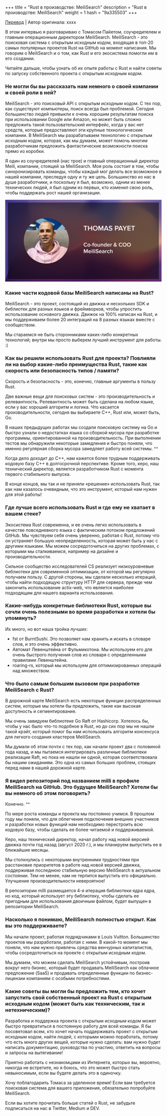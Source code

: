 +++
title = "Rust в производстве: MeiliSearch"
description = "Rust в производстве: MeiliSearch"
weight = 1
hash = "9a335503"
+++

[Перевод](https://serokell.io/blog/rust-in-production-meilisearch) | Автор оригинала: xxxx

В этом интервью я разговариваю с Томасом Пайетом, соучредителем и главным операционным директором MeiliSearch. MeiliSearch - это поисковая система с открытым исходным кодом, входящая в топ-20 самых популярных проектов Rust на GitHub на момент написания. Мы говорим о MeiliSearch и о том, как Rust и его экосистема помогли им в его создании.

Читайте дальше, чтобы узнать об их опыте работы с Rust и найти советы по запуску собственного проекта с открытым исходным кодом.

### Не могли бы вы рассказать нам немного о своей компании и своей роли в ней?

MeiliSearch - это поисковый API с открытым исходным кодом. С тех пор, как существуют компьютеры, поиск всегда был проблемой. Сегодня большинство людей привыкли к очень хорошим результатам поиска при использовании Google или Amazon, но может быть сложно предложить такой пользовательский интерфейс, когда у вас нет средств, которые предоставляют эти крупные технологические компании. В MeiliSearch мы разрабатываем технологию с открытым исходным кодом, которая, как мы думаем, может помочь многим разработчикам предложить фантастические возможности поиска прямо из коробки.

Я один из соучредителей (нас трое) и главный операционный директор Meili, компании, стоящей за MeiliSearch. Моя роль состоит в том, чтобы синхронизировать команды, чтобы каждый мог делать все возможное в нашей компании, преследуя одну и ту же цель. Большинство из нас в душе разработчики, и поскольку я был, возможно, одним из менее технических людей, я был одним из первых, кто изменил свою роль, чтобы поддержать рост нашей организации.

![Томас Пайе](/imgs/posts/9a335503_01.png)

### Какие части кодовой базы MeiliSearch написаны на Rust?

MeiliSearch - это проект, состоящий из движка и нескольких SDK и библиотек для разных языков и фреймворков, чтобы упростить использование основного движка. Движок на 100% написан на Rust, и мы поддерживаем более 20 интеграций на 8 разных языках вместе с сообществом.

Мы стараемся не быть сторонниками каких-либо конкретных технологий; внутри мы просто выберем лучший инструмент для работы. :)

### Как вы решили использовать Rust для проекта? Повлияли ли на выбор какие-либо преимущества Rust, такие как скорость или безопасность типов / памяти?

Скорость и безопасность - это, конечно, главные аргументы в пользу Rust.

Две важные вещи для поисковых систем - это производительность и релевантность. Релевантность может быть сделана на любом языке, если у вас хороший алгоритм и логика. Что касается производительности, сегодня вы выбираете C++, Rust или, может быть, Go.

В наших предыдущих работах мы создали поисковую систему на Go и быстро узнали о недостатках языка со сборкой мусора при разработке программы, ориентированной на производительность. При выполнении тестов мы обнаружили некоторые замедления и быстро поняли, что именно регулярная сборка мусора замедляет работу всей системы. ^^

Когда дело доходит до C++, нам кажется более трудным поддерживать кодовую базу C++ в долгосрочной перспективе. Кроме того, керо, наш технический директор, является разработчиком Rust с момента первого стабильного выпуска.

В конце концов, мы так и не приняли «решение» использовать Rust, так как нам казалось очевидным, что это инструмент, который нам нужен для этой работы!

### Где лучше всего использовать Rust и где ему не хватает в вашем стеке?

Экосистема Rust современна, и ее очень легко использовать в качестве повседневного языка с фактическим потоком предложений GitHub. Мы чувствуем себя очень уверенно, работая с Rust, потому что он устраняет большую неопределенность, которая может быть у нас с другими языками. Мы можем сосредоточиться на других проблемах, с которыми мы сталкиваемся, например на дизайне и производительности.

Сильное сообщество исследователей CS реализует низкоуровневые библиотеки для современной оптимизации, от которой мы регулярно получаем пользу. С другой стороны, мы сделали несколько итераций, чтобы найти подходящую структуру HTTP для сервера, прежде чем закончить использование actix-web, что является наиболее подходящим для нашего варианта использования. 

### Какие-нибудь конкретные библиотеки Rust, которые вы сочли очень полезными во время разработки и хотели бы упомянуть?

Их много, но вот наша тройка лучших:

- fst от BurntSushi. Это позволяет нам хранить и искать в словаре слов, и это очень эффективно.
- Автомат Левенштейна от Фульмикотона. Мы используем его для очень быстрого получения слов из словаря с определенными правилами Левенштейна.
- roaring-rs, который мы используем для оптимизированных операций над множеством.

### Что было самым большим вызовом при разработке MeiliSearch с Rust?

В дорожной карте MeiliSearch есть некоторые функции распределенных систем, которые мы хотели бы предложить, такие как высокая доступность и сегментирование.

Мы очень завидуем библиотеке Go Raft от Hashicorp. Хотелось бы, чтобы у нас было что-то подобное в Rust, но до сих пор мы не нашли такой крэйт, который помог бы нам использовать алгоритм консенсуса для легкого создания кластеров MeiliSearch.

Мы думали об этом почти с тех пор, как начали проект два с половиной года назад, и мы пытаемся интегрировать различные библиотеки реализации Raft, но пока не нашли ни одной, которая соответствовала бы нашим ожиданиям. Это одна из самых больших проблем, стоящих перед нами в нашей дорожной карте.

### Я видел репозиторий под названием milli в профиле MeiliSearch на GitHub. Это будущее MeiliSearch? Хотели бы вы немного об этом поговорить?

Конечно. ^^

По мере роста команды и проекта мы постоянно учимся. В прошлом году мы поняли, что для облегчения подключения внешних участников и разработки новых функций нам необходимо перестроить всю кодовую базу, чтобы сделать ее более читаемой и поддерживаемой.

Керо, наш технический директор, начал работу над новой версией движка почти год назад (август 2020 г.), и мы планируем выпустить ее в ближайшие месяцы.

Мы столкнулись с некоторыми внутренними трудностями при расстановке приоритетов в работе над новой версией движка, поддерживая последнюю стабильную версию MeiliSearch в актуальном состоянии. Тем не менее, нам не терпится выпустить его официально. Улучшение производительности невероятное!

В репозитории milli размещается 4-я итерация библиотеки ядра ядра, но код, который использует эту библиотеку, чтобы сделать ее пригодным для использования двоичным файлом, будет выпущен в репозитории MeiliSearch.

### Насколько я понимаю, MeiliSearch полностью открыт. Как вы это поддерживаете?

Мы начали проект, работая подрядчиками в Louis Vuitton. Большинство проектов мы разработали, работая с ними. В какой-то момент мы поняли, что нам нужно привлечь средства венчурных капиталистов, чтобы сосредоточиться на проекте с открытым исходным кодом.

Мы думаем, что можем сделать MeiliSearch устойчивым, построив вокруг него бизнес, который будет продавать MeiliSearch как облачное предложение (SaaS) и продавать определенные функции по бизнес-лицензии компаниям с особыми потребностями.

### Какие советы вы могли бы предложить тем, кто хочет запустить свой собственный проект на Rust с открытым исходным кодом (может быть как техническим, так и нетехническим)?

Разработка и поддержка проекта с открытым исходным кодом может быстро превратиться в постоянную работу для всей команды. Я бы посоветовал всем, кто хочет начать поддерживать проект с открытым исходным кодом, найти людей, с которыми можно поработать, потому что есть много других вещей, которые нужно сделать: вам нужно будет написать документацию, руководства по участию, ответить на вопросы и запросы на вытягивание!

Приятно работать с незнакомцами из Интернета, которых вы, вероятно, никогда не встретите, но я боюсь, что это может быстро стать невыносимым, если вы будете делать это в одиночку.

Хочу поблагодарить Томаса за уделенное время! Если вам требуется поисковая система для вашего приложения, обязательно попробуйте MeiliSearch.

Если вы хотите прочитать больше статей о Rust, не забудьте подписаться на нас в Twitter, Medium и DEV. 